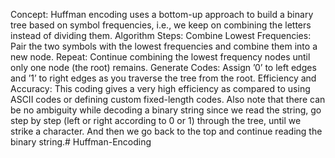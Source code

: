 Concept: Huffman encoding uses a bottom-up approach to build a binary tree based on symbol frequencies, i.e., we keep on
combining the letters instead of dividing them.
Algorithm Steps:
Combine Lowest Frequencies: Pair the two symbols with the lowest frequencies and combine them into a new node.
Repeat: Continue combining the lowest frequency nodes until only one node (the root) remains.
Generate Codes: Assign ’0’ to left edges and ’1’ to right edges as you traverse the tree from the root.
Efficiency and Accuracy: This coding gives a very high efficiency as compared to using ASCII codes or defining custom
fixed-length codes. Also note that there can be no ambiguity while decoding a binary string since we read the string, go step
by step (left or right according to 0 or 1) through the tree, until we strike a character. And then we go back to the top and
continue reading the binary string.# Huffman-Encoding
